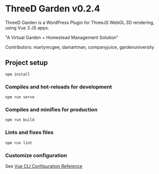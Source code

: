 # ThreeD Garden v0.2.4

ThreeD Garden is a WordPress Plugin for ThreeJS WebGL 3D rendering, using Vue 3 JS apps.

"A Virtual Garden + Homestead Management Solution"

Contributors: martymcgee, damartman, companyjuice, gardenuniversity

## Project setup
```
npm install
```

### Compiles and hot-reloads for development
```
npm run serve
```

### Compiles and minifies for production
```
npm run build
```

### Lints and fixes files
```
npm run lint
```

### Customize configuration
See [Vue CLI Configuration Reference](https://cli.vuejs.org/config/)